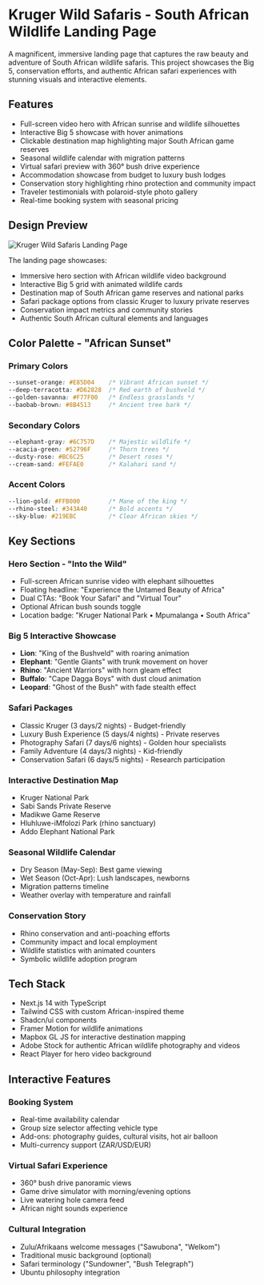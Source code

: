 # Kruger Wild Safaris - South African Wildlife Landing Page

A magnificent, immersive landing page that captures the raw beauty and adventure of South African wildlife safaris. This project showcases the Big 5, conservation efforts, and authentic African safari experiences with stunning visuals and interactive elements.

## Features

- Full-screen video hero with African sunrise and wildlife silhouettes
- Interactive Big 5 showcase with hover animations
- Clickable destination map highlighting major South African game reserves
- Seasonal wildlife calendar with migration patterns
- Virtual safari preview with 360° bush drive experience
- Accommodation showcase from budget to luxury bush lodges
- Conservation story highlighting rhino protection and community impact
- Traveler testimonials with polaroid-style photo gallery
- Real-time booking system with seasonal pricing

## Design Preview

![Kruger Wild Safaris Landing Page](safari-landing.png)

The landing page showcases:
- Immersive hero section with African wildlife video background
- Interactive Big 5 grid with animated wildlife cards
- Destination map of South African game reserves and national parks
- Safari package options from classic Kruger to luxury private reserves
- Conservation impact metrics and community stories
- Authentic South African cultural elements and languages

## Color Palette - "African Sunset"

### Primary Colors
```css
--sunset-orange: #E85D04    /* Vibrant African sunset */
--deep-terracotta: #D62828  /* Red earth of bushveld */
--golden-savanna: #F77F00   /* Endless grasslands */
--baobab-brown: #8B4513     /* Ancient tree bark */
```

### Secondary Colors
```css
--elephant-gray: #6C757D    /* Majestic wildlife */
--acacia-green: #52796F     /* Thorn trees */
--dusty-rose: #BC6C25       /* Desert roses */
--cream-sand: #FEFAE0       /* Kalahari sand */
```

### Accent Colors
```css
--lion-gold: #FFB000        /* Mane of the king */
--rhino-steel: #343A40      /* Bold accents */
--sky-blue: #219EBC         /* Clear African skies */
```

## Key Sections

### Hero Section - "Into the Wild"
- Full-screen African sunrise video with elephant silhouettes
- Floating headline: "Experience the Untamed Beauty of Africa"
- Dual CTAs: "Book Your Safari" and "Virtual Tour"
- Optional African bush sounds toggle
- Location badge: "Kruger National Park • Mpumalanga • South Africa"

### Big 5 Interactive Showcase
- **Lion**: "King of the Bushveld" with roaring animation
- **Elephant**: "Gentle Giants" with trunk movement on hover
- **Rhino**: "Ancient Warriors" with horn gleam effect
- **Buffalo**: "Cape Dagga Boys" with dust cloud animation
- **Leopard**: "Ghost of the Bush" with fade stealth effect

### Safari Packages
- Classic Kruger (3 days/2 nights) - Budget-friendly
- Luxury Bush Experience (5 days/4 nights) - Private reserves
- Photography Safari (7 days/6 nights) - Golden hour specialists
- Family Adventure (4 days/3 nights) - Kid-friendly
- Conservation Safari (6 days/5 nights) - Research participation

### Interactive Destination Map
- Kruger National Park
- Sabi Sands Private Reserve
- Madikwe Game Reserve
- Hluhluwe-iMfolozi Park (rhino sanctuary)
- Addo Elephant National Park

### Seasonal Wildlife Calendar
- Dry Season (May-Sep): Best game viewing
- Wet Season (Oct-Apr): Lush landscapes, newborns
- Migration patterns timeline
- Weather overlay with temperature and rainfall

### Conservation Story
- Rhino conservation and anti-poaching efforts
- Community impact and local employment
- Wildlife statistics with animated counters
- Symbolic wildlife adoption program

## Tech Stack

- Next.js 14 with TypeScript
- Tailwind CSS with custom African-inspired theme
- Shadcn/ui components
- Framer Motion for wildlife animations
- Mapbox GL JS for interactive destination mapping
- Adobe Stock for authentic African wildlife photography and videos
- React Player for hero video background

## Interactive Features

### Booking System
- Real-time availability calendar
- Group size selector affecting vehicle type
- Add-ons: photography guides, cultural visits, hot air balloon
- Multi-currency support (ZAR/USD/EUR)

### Virtual Safari Experience
- 360° bush drive panoramic views
- Game drive simulator with morning/evening options
- Live watering hole camera feed
- African night sounds experience

### Cultural Integration
- Zulu/Afrikaans welcome messages ("Sawubona", "Welkom")
- Traditional music background (optional)
- Safari terminology ("Sundowner", "Bush Telegraph")
- Ubuntu philosophy integration

